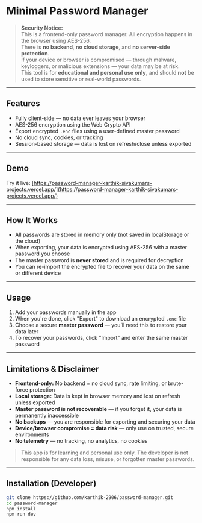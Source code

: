 # Minimal Password Manager

> **Security Notice:**  
> This is a frontend-only password manager. All encryption happens in the browser using AES-256.  
> There is **no backend**, **no cloud storage**, and **no server-side protection**.  
> If your device or browser is compromised — through malware, keyloggers, or malicious extensions — your data may be at risk.  
> This tool is for **educational and personal use only**, and should **not** be used to store sensitive or real-world passwords.

---

## Features

- Fully client-side — no data ever leaves your browser
- AES-256 encryption using the Web Crypto API
- Export encrypted `.enc` files using a user-defined master password
- No cloud sync, cookies, or tracking
- Session-based storage — data is lost on refresh/close unless exported

---

## Demo

Try it live: [https://password-manager-karthik-sivakumars-projects.vercel.app/](https://password-manager-karthik-sivakumars-projects.vercel.app/)

---

## How It Works

- All passwords are stored in memory only (not saved in localStorage or the cloud)
- When exporting, your data is encrypted using AES-256 with a master password you choose
- The master password is **never stored** and is required for decryption
- You can re-import the encrypted file to recover your data on the same or different device

---

## Usage

1. Add your passwords manually in the app
2. When you're done, click "Export" to download an encrypted `.enc` file
3. Choose a secure **master password** — you’ll need this to restore your data later
4. To recover your passwords, click "Import" and enter the same master password

---

## Limitations & Disclaimer

- **Frontend-only:** No backend = no cloud sync, rate limiting, or brute-force protection
- **Local storage:** Data is kept in browser memory and lost on refresh unless exported
- **Master password is not recoverable** — if you forget it, your data is permanently inaccessible
- **No backups** — you are responsible for exporting and securing your data
- **Device/browser compromise = data risk** — only use on trusted, secure environments
- **No telemetry** — no tracking, no analytics, no cookies

> This app is for learning and personal use only. The developer is not responsible for any data loss, misuse, or forgotten master passwords.

---

## Installation (Developer)

```bash
git clone https://github.com/karthik-2906/password-manager.git
cd password-manager
npm install
npm run dev